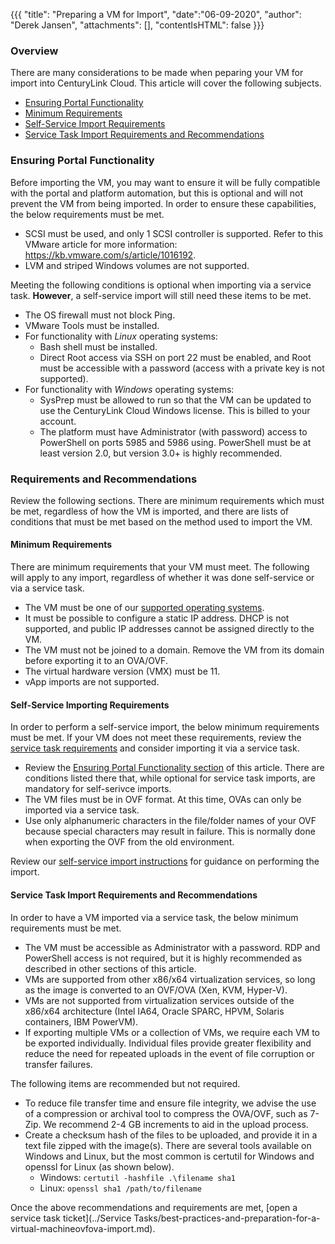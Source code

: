 {{{
    "title": "Preparing a VM for Import",
    "date":"06-09-2020",
    "author": "Derek Jansen",
    "attachments": [],
    "contentIsHTML": false
}}}

### Overview

There are many considerations to be made when peparing your VM for import into CenturyLink Cloud. This article will cover the following subjects.

- [Ensuring Portal Functionality](#ensuring-portal-functionality)
- [Minimum Requirements](#minimum-requirements)
- [Self-Service Import Requirements](#self-service-import-requirements)
- [Service Task Import Requirements and Recommendations](#service-task-import-requirements-and-recommendations)

### Ensuring Portal Functionality

Before importing the VM, you may want to ensure it will be fully compatible with the portal and platform automation, but this is optional and will not prevent the VM from being imported. In order to ensure these capabilities, the below requirements must be met.

- SCSI must be used, and only 1 SCSI controller is supported. Refer to this VMware article for more information: https://kb.vmware.com/s/article/1016192.
- LVM and striped Windows volumes are not supported.

Meeting the following conditions is optional when importing via a service task. **However**, a self-service import will still need these items to be met.

- The OS firewall must not block Ping.
- VMware Tools must be installed.
- For functionality with *Linux* operating systems:
    - Bash shell must be installed.
    - Direct Root access via SSH on port 22 must be enabled, and Root must be accessible with a password (access with a private key is not supported).
- For functionality with *Windows* operating systems:
    - SysPrep must be allowed to run so that the VM can be updated to use the CenturyLink Cloud Windows license. This is billed to your account.
    - The platform must have Administrator (with password) access to PowerShell on ports 5985 and 5986 using. PowerShell must be at least version 2.0, but version 3.0+ is highly recommended.

### Requirements and Recommendations

Review the following sections. There are minimum requirements which must be met, regardless of how the VM is imported, and there are lists of conditions that must be met based on the method used to import the VM.

#### Minimum Requirements

There are minimum requirements that your VM must meet. The following will apply to any import, regardless of whether it was done self-service or via a service task.

- The VM must be one of our [supported operating systems](../Support/supported-operating-systems.md).
- It must be possible to configure a static IP address. DHCP is not supported, and public IP addresses cannot be assigned directly to the VM.
- The VM must not be joined to a domain. Remove the VM from its domain before exporting it to an OVA/OVF.
- The virtual hardware version (VMX) must be 11.
- vApp imports are not supported.

#### Self-Service Importing Requirements

In order to perform a self-service import, the below minimum requirements must be met. If your VM does not meet these requirements, review the [service task requirements](#service-task-import-requirements-and-recommendations) and consider importing it via a service task.

- Review the [Ensuring Portal Functionality section](#ensuring-portal-functionality) of this article. There are conditions listed there that, while optional for service task imports, are mandatory for self-serivce imports.
- The VM files must be in OVF format. At this time, OVAs can only be imported via a service task.
- Use only alphanumeric characters in the file/folder names of your OVF because special characters may result in failure. This is normally done when exporting the OVF from the old environment.

Review our [self-service import instructions](../Servers/using-self-service-vm-import.md) for guidance on performing the import.

#### Service Task Import Requirements and Recommendations

In order to have a VM imported via a service task, the below minimum requirements must be met.

- The VM must be accessible as Administrator with a password. RDP and PowerShell access is not required, but it is highly recommended as described in other sections of this article.
- VMs are supported from other x86/x64 virtualization services, so long as the image is converted to an OVF/OVA (Xen, KVM, Hyper-V).
- VMs are not supported from virtualization services outside of the x86/x64 architecture (Intel IA64, Oracle SPARC, HPVM, Solaris containers, IBM PowerVM).
- If exporting multiple VMs or a collection of VMs, we require each VM to be exported individually. Individual files provide greater flexibility and reduce the need for repeated uploads in the event of file corruption or transfer failures.

The following items are recommended but not required.

- To reduce file transfer time and ensure file integrity, we advise the use of a compression or archival tool to compress the OVA/OVF, such as 7-Zip. We recommend 2-4 GB increments to aid in the upload process.
- Create a checksum hash of the files to be uploaded, and provide it in a text file zipped with the image(s). There are several tools available on Windows and Linux, but the most common is certutil for Windows and openssl for Linux (as shown below).
    - Windows: `certutil -hashfile .\filename sha1`
    - Linux: `openssl sha1 /path/to/filename`

Once the above recommendations and requirements are met, [open a service task ticket](../Service Tasks/best-practices-and-preparation-for-a-virtual-machineovfova-import.md).
